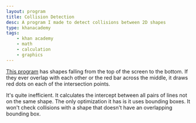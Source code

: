 ```yaml
---
layout: program
title: Collision Detection
desc: A program I made to detect collisions between 2D shapes
type: khanacademy
tags:
    - khan academy
    - math
    - calculation
    - graphics
---
```


[This program](https://www.khanacademy.org/computer-programming/shape-collision-detection/5888262362) has shapes falling from the top of the screen to the bottom. If they ever overlap with each other or the red bar across the middle, it draws red dots on each of the intersection points.

It's quite inefficient. It calculates the intercept between all pairs of lines not on the same shape. The only optimization it has is it uses bounding boxes. It won't check collisions with a shape that doesn't have an overlapping bounding box.